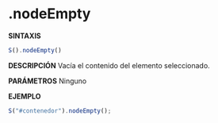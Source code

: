 # .nodeEmpty

**SINTAXIS**
```javascript
S().nodeEmpty()
```

**DESCRIPCIÓN**
Vacía el contenido del elemento seleccionado.

**PARÁMETROS**
Ninguno

**EJEMPLO**
```javascript
S("#contenedor").nodeEmpty();
```